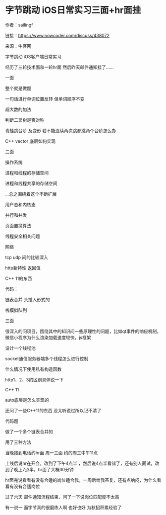 # 字节跳动 iOS日常实习三面+hr面挂

作者：sailingf

链接：https://www.nowcoder.com/discuss/438072

来源：牛客网



字节跳动 iOS客户端日常实习

经历了三轮技术面和一轮hr面 然后昨天邮件通知挂了......

一面

整个就是做题

一句话进行单词位置反转 但单词顺序不变

超大数的加法

判断二叉树是否对称

青蛙跳台阶 及变形 若不能连续两次跳都跳两个台阶怎么办

C++ vector 底层如何实现

二面

操作系统

进程和线程的存储空间

进程和线程共享的存储空间

...总之围绕着这个不断扩展

用户态和内核态

并行和并发

页面置换算法

线程安全相关问题

网络

tcp udp 问的比较深入

http新特性 返回值

C++ 11的东西

代码：

链表合并 头插入形式的

栈模拟队列

三面

很深入的问项目，围绕其中的知识问一些原理性的问题，比如qt事件的响应机制，微信小程序为什么渲染加载速度较快，js框架

设计一个线程池

socket通信服务器端多个线程怎么进行控制

什么情况下使用私有构造函数

http1、2、3的区别具体说一下

C++ 11

auto底层是怎么实现的

还问了一些C++11的东西 没太听说过所以记不清了

代码题

做了一个多个链表合并的

用了三种方法



当晚接到电话约hr面 周一三面 约的周三中午11点

上线后说hr在开会，改到了下午4点半 ，然后说4点半看错了，还有别人面试，改到了晚上7点半，hr面了大概30分钟

hr面完说看看有没有合适的岗位适合我，一周后给我答复，还有点纳闷，为什么看看有没有合适岗位



过了六天 邮件通知流程结束，问了一下说岗位匹配度不太高

有一说一 面字节真的很磨练人啊  也好也好 为秋招积累经验了

